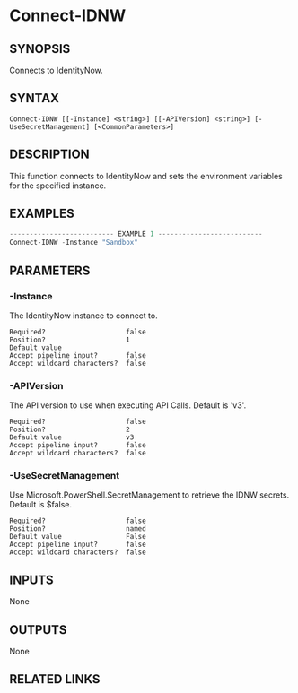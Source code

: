 # Connect-IDNW

## SYNOPSIS
Connects to IdentityNow.

## SYNTAX
```
Connect-IDNW [[-Instance] <string>] [[-APIVersion] <string>] [-UseSecretManagement] [<CommonParameters>]
```

## DESCRIPTION
This function connects to IdentityNow and sets the environment variables for the specified instance.

## EXAMPLES
```powershell
-------------------------- EXAMPLE 1 --------------------------
Connect-IDNW -Instance "Sandbox"

```

## PARAMETERS
### -Instance <String>
The IdentityNow instance to connect to.
```
Required?                    false
Position?                    1
Default value                
Accept pipeline input?       false
Accept wildcard characters?  false
```
### -APIVersion <String>
The API version to use when executing API Calls. Default is 'v3'.
```
Required?                    false
Position?                    2
Default value                v3
Accept pipeline input?       false
Accept wildcard characters?  false
```
### -UseSecretManagement <SwitchParameter>
Use Microsoft.PowerShell.SecretManagement to retrieve the IDNW secrets. Default is $false.
```
Required?                    false
Position?                    named
Default value                False
Accept pipeline input?       false
Accept wildcard characters?  false
```


## INPUTS
None

## OUTPUTS
None

## RELATED LINKS

